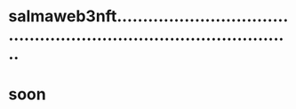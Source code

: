 # salmaweb3nft........................................................................................
# soon
